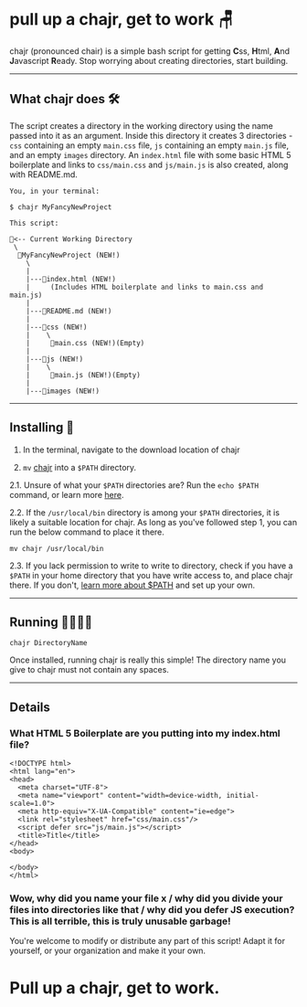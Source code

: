 # pull up a chajr, get to work 🪑

chajr (pronounced chair) is a simple bash script for getting **C**ss, **H**tml, **A**nd **J**avascript **R**eady. Stop worrying about creating directories, start building.

---

## What chajr does 🛠

The script creates a directory in the working directory using the name passed into it as an argument. Inside this directory it creates 3 directories - `css` containing an empty `main.css` file, `js` containing an empty `main.js` file, and an empty `images` directory.  An `index.html` file with some basic HTML 5 boilerplate and links to `css/main.css` and `js/main.js` is also created, along with README.md.

    You, in your terminal:
    
    $ chajr MyFancyNewProject
    
    This script:
    
    📂<-- Current Working Directory
     \
      📁MyFancyNewProject (NEW!)
        \
        |
        |---📄index.html (NEW!) 
        |     (Includes HTML boilerplate and links to main.css and main.js)
        |
    	|---📄README.md (NEW!)
    	|
        |---📁css (NEW!)
        |    \
        |     📄main.css (NEW!)(Empty)
        |
        |---📁js (NEW!)
        |    \
        |     📄main.js (NEW!)(Empty)
        |
        |---📁images (NEW!)

---

## Installing 📲

1. In the terminal, navigate to the download location of chajr

2. `mv` [chajr](http://chajr.sh) into a `$PATH` directory.

2.1. Unsure of what your `$PATH` directories are? Run the `echo $PATH` command, or learn more [here](https://medium.com/@jalendport/what-exactly-is-your-shell-path-2f076f02deb4).

2.2. If the `/usr/local/bin` directory is among your `$PATH` directories, it is likely a suitable location for chajr. As long as you've followed step 1, you can run the below command to place it there.

    mv chajr /usr/local/bin

2.3. If you lack permission to write to write to directory, check if you have a `$PATH` in your home directory that you have write access to, and place chajr there. If you don't, [learn more about $PATH](https://medium.com/@jalendport/what-exactly-is-your-shell-path-2f076f02deb4) and set up your own.

---

## Running 🏃‍♀️🏃‍♂️

    chajr DirectoryName

Once installed, running chajr is really this simple! The directory name you give to chajr must not contain any spaces. 

---

## Details

### What HTML 5 Boilerplate are you putting into my index.html file?

    <!DOCTYPE html>
    <html lang="en">
    <head>
      <meta charset="UTF-8">
      <meta name="viewport" content="width=device-width, initial-scale=1.0">
      <meta http-equiv="X-UA-Compatible" content="ie=edge">
      <link rel="stylesheet" href="css/main.css"/>
      <script defer src="js/main.js"></script>
      <title>Title</title>
    </head>
    <body>
      
    </body>
    </html>

### Wow, why did you name your file x / why did you divide your files into directories like that / why did you defer JS execution? This is all terrible, this is truly unusable garbage!

You're welcome to modify or distribute any part of this script! Adapt it for yourself, or your organization and make it your own.

# Pull up a chajr, get to work.